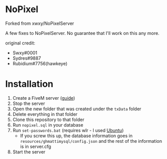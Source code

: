 # NoPixel
Forked from xwxy/NoPixelServer

A few fixes to NoPixelServer. No guarantee that I'll work on this any more.

original credit:
- Swxy#0001 
- Sydres#9887
- Rubidium#7756(hawkeye)

# Installation
1. Create a FiveM server ([guide](https://i.imgur.com/PltX24m.png))
2. Stop the server
3. Open the new folder that was created under the `txData` folder
4. Delete everything in that folder
5. Clone this repository to that folder
6. Run `nopixel.sql` in your database
7. Run `set-passwords.bat` (requires wlr - I used [Ubuntu](https://ubuntu.com/wsl))
    - If you screw this up, the database information goes in `resources/ghmattimysql/config.json` and the rest of the information is in server.cfg
9. Start the server
